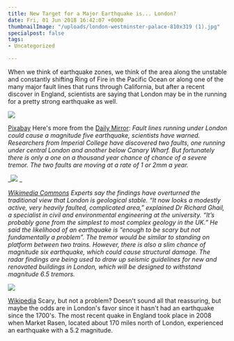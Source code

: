 ```yaml
---
title: New Target for a Major Earthquake is... London?
date: Fri, 01 Jun 2018 16:42:07 +0000
thumbnailImage: "/uploads/london-westminster-palace-810x319 (1).jpg"
specialpost: false
tags:
- Uncategorized

---
```

When we think of earthquake zones, we think of the area along the unstable and constantly shifting Ring of Fire in the Pacific Ocean or along one of the many major fault lines that runs through California, but after a recent discover in England, scientists are saying that London may be in the running for a pretty strong earthquake as well.

 ![](http://newsattorneys.staging.wpengine.com/wp-content/uploads/2018/06/london-tower-bridge-pixabay.jpg) 

[Pixabay](https://pixabay.com/en/london-tower-bridge-bridge-monument-441853/) Here's more from the [Daily Mirror](https://www.mirror.co.uk/science/london-major-risk-earthquakes-after-12632781): _Fault lines running under London could cause a magnitude five earthquake, scientists have warned. Researchers from Imperial College have discovered two faults, one running under central London and another below Canary Wharf. But fortunately there is only a one on a thousand year chance of chance of a severe tremor. The two faults are moving at a rate of 1 or 2mm a year._ 

_![](http://newsattorneys.staging.wpengine.com/wp-content/uploads/2018/06/london-westminster-palace-1024x404.jpg) _

[_Wikimedia Commons_](https://commons.wikimedia.org/wiki/London) _Experts say the findings have overturned the traditional view that London is geological stable. “It now looks a modestly active, very heavily faulted, complicated area,” explained Dr Richard Ghail, a specialist in civil and environmental engineering at the university. “It’s probably gone from the simplest to most complex geology in the UK.” He said the likelihood of an earthquake is “enough to be scary but not fundamentally a problem”. The tremor would be similar to standing on platform between two trains. However, there is also a slim chance of magnitude six earthquake, which could cause structural damage. The radar findings are being used to draw up seismic guidelines for new and renovated buildings in London, which will be designed to withstand magnitude 6.5 tremors._ 

![](http://newsattorneys.staging.wpengine.com/wp-content/uploads/2018/06/san-andreas-fault-1024x538.png) 

[Wikipedia](https://en.wikipedia.org/wiki/San_Andreas_Fault) Scary, but not a problem? Doesn't sound all that reassuring, but maybe the odds are in London's favor since it hasn't had an earthquake since the 1700's. The most recent quake in England took place in 2008 when Market Rasen, located about 170 miles north of London, experienced an earthquake with a 5.2 magnitude.